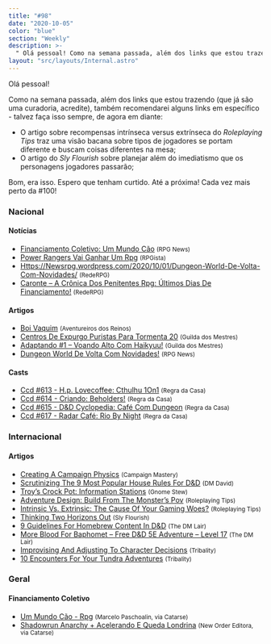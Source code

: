 ```yaml
---
title: "#98"
date: "2020-10-05"
color: "blue"
section: "Weekly"
description: >-
  " Olá pessoal! Como na semana passada, além dos links que estou trazendo (que já são uma curadoria, acredite), também recomendarei alguns links em específico - talvez faça isso sempre, de agora em diante: - O artigo sobre recompensas intrínseca versus extrínseca do _Roleplaying Tips_ t"
layout: "src/layouts/Internal.astro"
---
```


Olá pessoal!

Como na semana passada, além dos links que estou trazendo (que já são uma curadoria, acredite), também recomendarei alguns links em específico - talvez faça isso sempre, de agora em diante:

- O artigo sobre recompensas intrínseca versus extrínseca do _Roleplaying Tips_ traz uma visão bacana sobre tipos de jogadores se portam diferente e buscam coisas diferentes na mesa;
- O artigo do _Sly Flourish_ sobre planejar além do imediatismo que os personagens jogadores passarão;

Bom, era isso. Espero que tenham curtido. Até a próxima! Cada vez mais perto da #100!

### Nacional

#### Notícias

- [Financiamento Coletivo: Um Mundo Cão] <small>(RPG News)</small>
- [Power Rangers Vai Ganhar Um Rpg] <small>(RPGista)</small>
- [Https://Newsrpg.wordpress.com/2020/10/01/Dungeon-World-De-Volta-Com-Novidades/] <small>(RedeRPG)</small>
- [Caronte – A Crônica Dos Penitentes Rpg: Últimos Dias De Financiamento!] <small>(RedeRPG)</small>

#### Artigos

- [Boi Vaquim] <small>(Aventureiros dos Reinos)</small>
- [Centros De Expurgo Puristas Para Tormenta 20] <small>(Guilda dos Mestres)</small>
- [Adaptando #1 – Voando Alto Com Haikyuu!] <small>(Guilda dos Mestres)</small>
- [Dungeon World De Volta Com Novidades!] <small>(RPG News)</small>

#### Casts

- [Ccd #613 - H.p. Lovecoffee: Cthulhu 1On1] <small>(Regra da Casa)</small>
- [Ccd #614 - Criando: Beholders!] <small>(Regra da Casa)</small>
- [Ccd #615 - D&amp;D Cyclopedia: Café Com Dungeon] <small>(Regra da Casa)</small>
- [Ccd #617 - Radar Café: Rio By Night] <small>(Regra da Casa)</small>

### Internacional

#### Artigos

- [Creating A Campaign Physics] <small>(Campaign Mastery)</small>
- [Scrutinizing The 9 Most Popular House Rules For D&amp;D] <small>(DM David)</small>
- [Troy’s Crock Pot: Information Stations] <small>(Gnome Stew)</small>
- [Adventure Design: Build From The Monster’s Pov] <small>(Roleplaying Tips)</small>
- [Intrinsic Vs. Extrinsic: The Cause Of Your Gaming Woes?] <small>(Roleplaying Tips)</small>
- [Thinking Two Horizons Out] <small>(Sly Flourish)</small>
- [9 Guidelines For Homebrew Content In D&amp;D] <small>(The DM Lair)</small>
- [More Blood For Baphomet – Free D&amp;D 5E Adventure – Level 17] <small>(The DM Lair)</small>
- [Improvising And Adjusting To Character Decisions] <small>(Tribality)</small>
- [10 Encounters For Your Tundra Adventures] <small>(Tribality)</small>

### Geral

#### Financiamento Coletivo

- [Um Mundo Cão - Rpg] <small>(Marcelo Paschoalin, via Catarse)</small>
- [Shadowrun Anarchy + Acelerando E Queda Londrina] <small>(New Order Editora, via Catarse)</small>

[centros de expurgo puristas para tormenta 20]: http://guildadosmestres.com.br/2020/09/28/centros-de-expurgo-puristas-para-tormenta-20/
[scrutinizing the 9 most popular house rules for d&amp;d]: https://dmdavid.com/tag/scrutinizing-the-9-most-popular-house-rules-for-dd/
[ccd #613 - h.p. lovecoffee: cthulhu 1on1]: https://regradacasa.podbean.com/e/ccd-613-hp-lovecoffee-cthulhu-1on1/
[9 guidelines for homebrew content in d&amp;d]: https://www.thedmlair.com/2020/09/29/9-guidelines-for-homebrew-content-in-dd/
[improvising and adjusting to character decisions]: https://www.tribality.com/2020/09/29/improvising-and-adjusting-to-character-decisions/
[adventure design: build from the monster’s pov]: https://www.roleplayingtips.com/adventure-building-campaigns/adventure-design-build-from-the-monsters-pov/
[intrinsic vs. extrinsic: the cause of your gaming woes?]: https://www.roleplayingtips.com/running-games/intrinsic-vs-extrinsic-the-cause-of-your-gaming-woes/
[ccd #614 - criando: beholders!]: https://regradacasa.podbean.com/e/ccd-614-criando-beholders/
[10 encounters for your tundra adventures]: https://www.tribality.com/2020/09/30/10-encounters-for-your-tundra-adventures/
[dungeon world de volta com novidades!]: https://newsrpg.wordpress.com/2020/10/01/dungeon-world-de-volta-com-novidades/
[https://newsrpg.wordpress.com/2020/10/01/dungeon-world-de-volta-com-novidades/]: https://www.rederpg.com.br/2020/09/30/shadowrun-anarchy-ultimos-dias-de-financiamento-coletivo/
[shadowrun anarchy + acelerando e queda londrina]: https://www.catarse.me/shadowrun_anarchy
[ccd #615 - d&amp;d cyclopedia: café com dungeon]: https://regradacasa.podbean.com/e/ccd-615-dd-cyclopedia-cafe-com-dungeon/
[adaptando #1 – voando alto com haikyuu!]: http://guildadosmestres.com.br/2020/10/02/voando-alto-com-haikyuu/
[power rangers vai ganhar um rpg]: https://rpgista.com.br/2020/10/02/power-rangers-vai-ganhar-um-rpg
[caronte – a crônica dos penitentes rpg: últimos dias de financiamento!]: https://www.rederpg.com.br/2020/10/02/caronte-a-cronica-dos-penitentes-rpg-ultimos-dias-de-financiamento/
[more blood for baphomet – free d&amp;d 5e adventure – level 17]: https://www.thedmlair.com/2020/10/03/more-blood-for-baphomet-free-dd-5e-adventure-level-17/
[boi vaquim]: https://aventureirosdosreinos.com/boi-vaquim/
[thinking two horizons out]: https://slyflourish.com/thinking_two_horizons_out.html
[financiamento coletivo: um mundo cão]: https://newsrpg.wordpress.com/2020/10/05/financiamento-coletivo-um-mundo-cao/
[um mundo cão - rpg]: https://www.catarse.me/umc
[troy’s crock pot: information stations]: https://gnomestew.com/troys-crock-pot-information-stations/
[ccd #617 - radar café: rio by night]: https://regradacasa.podbean.com/e/ccd-617-radar-cafe-rio-by-night/
[creating a campaign physics]: http://www.campaignmastery.com/blog/creating-campaign-physics/

